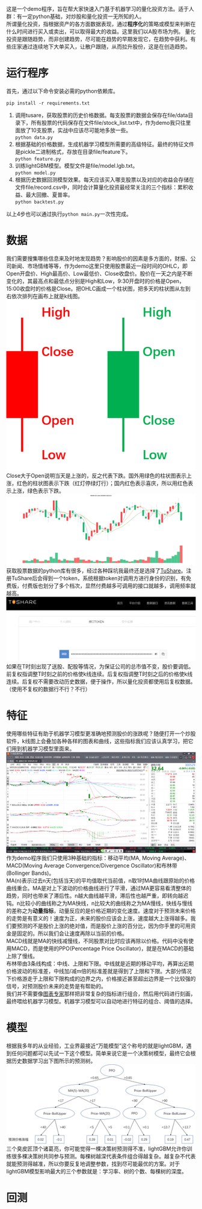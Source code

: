 这是一个demo程序，旨在帮大家快速入门基于机器学习的量化投资方法。适于人群：有一定python基础，对炒股和量化投资一无所知的人。  
所谓量化投资，指根据资产的各方面数据表现，通过<b>程序化</b>的策略或模型来判断在什么时间进行买入或卖出，可以取得最大的收益。这里我们以A股市场为例。
量化投资是跟随趋势，而非创建趋势，尽可能在趋势的早期发现它，在趋势中获利。有些庄家通过连续地下大单买入，让散户跟随，从而拉升股份，这是在创造趋势。
# 运行程序
首先，通过以下命令安装必需的python依赖库。
```shell
pip install -r requirements.txt
```
1. 调用tusare，获取股票的历史价格数据。每支股票的数据会保存在file/data目录下，所有股票的代码保存在文件file/stock_list.txt中，作为demo我只往里面放了10支股票，实战中应该尽可能地多放一些。  
   `python data.py`
2. 根据基础的价格数据，生成机器学习模型所需要的高级特征。最终的特征文件是pickle二进制格式，存放在目录file/feature下。  
   `python feature.py`
3. 训练lightGBM模型。模型文件是file/model.lgb.txt。  
   `python model.py`
4. 根据历史数据回测模型效果。每天应该买入哪支股票以及对应的收益会存储在文件file/record.csv中，同时会计算量化投资最经常关注的三个指标：累积收益、最大回撤、夏普率。  
   `python backtest.py`

以上4步也可以通过执行`python main.py`一次性完成。
# 数据
我们需要搜集哪些信息来及时地发现趋势？影响股价的因素是多方面的，财报、公司新闻、市场情绪等等，作为demo这里只使用股票最近一段时间的OHLC，即Open开盘价、High最高价、Low最低价、Close收盘价。股价在一天之内是不断变化的，其最高点和最低点分别是High和Low，9:30开盘时的价格是Open，15:00收盘时的价格是Close。把OHLC画成一个柱状图，把多天的柱状图从左到右依次排列在画布上就是k线图。  
![柱状图.png](img/柱状图.png)  
Close大于Open说明当天是上涨的，反之代表下跌。国外用绿色的柱状图表示上涨，红色的柱状图表示下跌（红灯停绿灯行）；国内红色表示喜庆，所以用红色表示上涨，绿色表示下跌。  
![k_chart.png](img/k_chart.png)  
获取股票数据的python库有很多，经过各种踩坑我最终还是选择了<a href=https://tushare.pro>TuShare</a>。注册TuShare后会得到一个token，系统根据token对调用方进行身份的识别，有免费版，付费版也划分了多个档次，显然付费越多可调用的接口就越多，调用频率就越高。  
![tushare_token.png](img/tushare_token.png)  
如果在T时刻出现了送股、配股等情况，为保证公司的总市值不变，股价要调低。前复权指调整T时刻之前的价格使k线连续。后复权指调整T时刻之后的价格使k线连续。后复权不需要改动历史数据，便于操作，所以量化投资都使用后复权数据。（使用不复权的数据行不行？不行）
# 特征
使用哪些特征有助于机器学习模型更准确地预测股价的涨跌呢？随便打开一个炒股软件，k线图上会叠加各种各样的图表和曲线，这些指标我们应该认真学习，把它们用到机器学习模型里面来。  
![炒股界面.png](img/炒股界面.png)
作为demo程序我们只使用3种基础的指标：移动平均(MA, Moving Average)、MACD(Moving Average Convergence/Divergence Oscillator)和布林带(Bollinger Bands)。  
MA(n)表示过去n天(包括当天)的平均值取代当前值，n取1时MA曲线跟原始的价格曲线重合。MA是对上下波动的价格曲线进行了平滑，通过MA更容易看清整体的趋势，同时也带来了滞后性。n越大曲线越平滑，滞后性也越严重，即转向越迟钝。n比较小的曲线称之为MA快线，n比较大的曲线称之为MA慢线，快线与慢线的差称之为<b>动量指标</b>，动量反应的是价格近期的变化速度。速度对于预测未来价格的走势是有意义的！速度为正，未来的股价应该会上涨，速度越大上涨得越多。我们要预测的不是股价上涨的绝对值，而是股价上涨的百分比，因为你手里的可用资金是固定的。所以我们会让速度再除以当前的价格。  
MACD线就是MA的快线减慢线，不同股票对比时应该再除以价格。代码中没有使用MACD，而是使用的PPO(Percentage Price Oscillator)，就是在MACD的基础上除了慢线。  
布林带由3条线构成：中线、上限和下限。中线就是近期的移动平均，再算出近期价格波动的标准差，中线加/减m倍的标准差就是得到了上限和下限。大部分情况下价格游走于上限和下限构成的边界之内，价格接近甚至超出边界是一个比较强的信号，对预测股价未来的走势是有帮助的。   
我们并不需要像<a href="https://baike.baidu.com/item/%E5%9B%BE%E8%A1%A8%E4%B8%93%E5%AE%B6/7171011">图表专家</a>那样把非常复杂的指标进行组合，然后用代码进行刻画，最终喂给机器学习模型。机器学习模型可以自动地进行特征的组合、阈值的选择。  
# 模型
根据我多年的从业经验，工业界最接近“万能模型”这个称号的就是lightGBM，遇到任何问题都可以先试一下这个模型。简单来说它是一个决策树模型，最终它会根据历史数据学习出下图所示的预测树。  
![决策树预测股价涨幅.png](img/决策树预测股价涨幅.png)
三个臭皮匠顶个诸葛亮，你可能觉得一棵决策树预测得不准，lightGBM允许你训练很多棵决策树共同参与预测。每棵树越深代表条件组合得越复杂。越复杂不代表就能预测得越准，所以你要反复地调整参数，找到尽可能最优的方案。对于lightGBM模型影响最大的三个参数就是：学习率、树的个数、每棵树的深度。
# 回测

